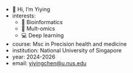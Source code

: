- 👋 Hi, I’m Yiying
- interests:
  - 🧩 Bioinformatics 
  - 🧠 Mult-omics
  - 💻 Deep learning
- course: Msc in Precision health and medicine
- institution: National University of Singapore
- year: 2024-2026
- email: yiyingchen@u.nus.edu

<!---
yy-ch/yy-ch is a ✨ special ✨ repository because its `README.md` (this file) appears on your GitHub profile.
You can click the Preview link to take a look at your changes.
--->
